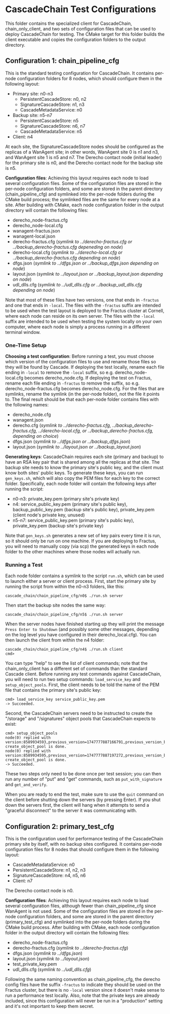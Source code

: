 # CascadeChain Test Configurations

This folder contains the specialized client for CascadeChain, chain_only_client, and two sets of configuration files that can be used to deploy CascadeChain for testing. The CMake target for this folder builds the client executable and copies the configuration folders to the output directory.

## Configuration 1: chain_pipeline_cfg

This is the standard testing configuration for CascadeChain. It contains per-node configuration folders for 8 nodes, which should configure them in the following layout:

* Primary site: n0-n3
    * PersistentCascadeStore: n0, n2
    * SignatureCascadeStore: n1, n3
    * CascadeMetadataService: n0
* Backup site: n5-n7
    * PersistentCascadeStore: n5
    * SignatureCascadeStore: n6, n7
    * CascadeMetadataService: n5
* Client: n4

At each site, the SignatureCascadeStore nodes should be configured as the replicas of a WanAgent site; in other words, WanAgent site 0 is n1 and n3, and WanAgent site 1 is n5 and n7. The Derecho contact node (initial leader) for the primary site is n0, and the Derecho contact node for the backup site is n5.

**Configuration files**: Achieving this layout requires each node to load several configuration files. Some of the configuration files are stored in the per-node configuration folders, and some are stored in the parent directory (chain_pipeline_cfg) and symlinked into the per-node folders during the CMake build process; the symlinked files are the same for every node at a site. After building with CMake, each node configuration folder in the output directory will contain the following files:

* derecho_node-fractus.cfg
* derecho_node-local.cfg
* wanagent-fractus.json
* wanagent-local.json
* derecho-fractus.cfg (*symlink to ../derecho-fractus.cfg or ../backup_derecho-fractus.cfg depeneding on node*)
* derecho-local.cfg (*symlink to ../derecho-local.cfg or ../backup_derecho-fractus.cfg depending on node*)
* dfgs.json (*symlink to ../dfgs.json or ../backup_dfgs.json depending on node*)
* layout.json (*symlink to ../layout.json or ../backup_layout.json depending on node*)
* udl_dlls.cfg (*symlink to ../udl_dlls.cfg or ../backup_udl_dlls.cfg depending on node*)

Note that most of these files have two versions, one that ends in `-fractus` and one that ends in `-local`. The files with the `-fractus` suffix are intended to be used when the test layout is deployed to the Fractus cluster at Cornell, where each node can reside on its own server. The files with the `-local` suffix are intended to be used when testing the system locally on your own computer, where each node is simply a process running in a different terminal window.

### One-Time Setup

**Choosing a test configuration**: Before running a test, you must choose which version of the configuration files to use and rename those files so they will be found by Cascade. If deploying the test locally, rename each file ending in `-local` to remove the `-local` suffix, so e.g. derecho_node-local.cfg becomes derecho_node.cfg. If deploying the test on Fractus, rename each file ending in `-fractus` to remove the suffix, so e.g. derecho_node-fractus.cfg becomes derecho_node.cfg. For the files that are symlinks, rename the symlink (in the per-node folder), not the file it points to. The final result should be that each per-node folder contains files with the following names:

* derecho_node.cfg
* wanagent.json
* derecho.cfg (*symlink to ../derecho-fractus.cfg, ../backup_derecho-fractus.cfg, ../derecho-local.cfg, or ../backup_derecho-fractus.cfg, depending on choice*)
* dfgs.json (*symlink to ../dfgs.json or ../backup_dfgs.json*)
* layout.json (*symlink to ../layout.json or ../backup_layout.json*)

**Generating keys**: CascadeChain requires each site (primary and backup) to have an RSA key pair that is shared among all the replicas at that site. The backup site needs to know the primary site's public key, and the client must know both sites' public keys. To generate these keys, you can run `gen_keys.sh`, which will also copy the PEM files for each key to the correct folder. Specifically, each node folder will contain the following keys after running the script:

* n0-n3: private_key.pem (primary site's private key)
* n4: service_public_key.pem (primary site's public key), backup_public_key.pem (backup site's public key), private_key.pem (client node's private key, unused)
* n5-n7: service_public_key.pem (primary site's public key), private_key.pem (backup site's private key)

Note that `gen_keys.sh` generates a new set of key pairs every time it is run, so it should only be run on one machine. If you are deploying to Fractus, you will need to manually copy (via scp) the generated keys in each node folder to the other machines where those nodes will actually run.

### Running a Test

Each node folder contains a symlink to the script `run.sh`, which can be used to launch either a server or client process. First, start the primary site by running the script from within the n0-n3 folders, like this:

```
cascade_chain/chain_pipeline_cfg/n0$ ./run.sh server
```

Then start the backup site nodes the same way:

```
cascade_chain/chain_pipeline_cfg/n5$ ./run.sh server
```

When the server nodes have finished starting up they will print the message `Press Enter to Shutdown` (and possibly some other messages, depending on the log level you have configured in their derecho_local.cfg). You can then launch the client from within the n4 folder:

```
cascade_chain/chain_pipeline_cfg/n4$ ./run.sh client
cmd>
```

You can type "help" to see the list of client commands; note that the chain_only_client has a different set of commands than the standard Cascade client. Before running any test commands against CascadeChain, you will need to run two setup commands: `load_service_key` and `setup_object_pools`. First, the client needs to be told the name of the PEM file that contains the primary site's public key:

```
cmd> load_service_key service_public_key.pem
-> Succeeded.
```

Second, the CascadeChain servers need to be instructed to create the "/storage" and "/signatures" object pools that CascadeChain expects to exist:

```
cmd> setup_object_pools
node(0) replied with version:8589934593,previous_version=1747777887166791,previous_version_by_key:-1,ts_us:-1
create_object_pool is done.
node(0) replied with version:8589934595,previous_version=1747777887197272,previous_version_by_key:8589934593,ts_us:-1
create_object_pool is done.
-> Succeeded.
```

These two steps only need to be done once per test session; you can then run any number of "put" and "get" commands, such as `put_with_signature` and `get_and_verify`.

When you are ready to end the test, make sure to use the `quit` command on the client before shutting down the servers (by pressing Enter). If you shut down the servers first, the client will hang when it attempts to send a "graceful disconnect" to the server it was communicating with.

## Configuration 2: primary_test_cfg

This is the configuration used for performance testing of the CascadeChain primary site by itself, with no backup sites configured. It contains per-node configuration files for 8 nodes that should configure them in the following layout:

* CascadeMetadataService: n0
* PersistentCascadeStore: n1, n2, n3
* SignatureCascadeStore: n4, n5, n6
* Client: n7

The Derecho contact node is n0.

**Configuration files**: Achieving this layout requires each node to load several configuration files, although fewer than chain_pipeline_cfg since WanAgent is not used. Some of the configuration files are stored in the per-node configuration folders, and some are stored in the parent directory (primary_test_cfg) and symlinked into the per-node folders during the CMake build process. After building with CMake, each node configuration folder in the output directory will contain the following files:

* derecho_node-fractus.cfg
* derecho-fractus.cfg (*symlink to ../derecho-fractus.cfg*)
* dfgs.json (*symlink to ../dfgs.json*)
* layout.json (*symlink to ../layout.json*)
* test_private_key.pem
* udl_dlls.cfg (*symlink to ../udl_dlls.cfg*)

Following the same naming convention as chain_pipeline_cfg, the derecho config files have the suffix `-fractus` to indicate they should be used on the Fractus cluster, but there is no `-local` version since it doesn't make sense to run a performance test locally. Also, note that the private keys are already included, since this configuration will never be run in a "production" setting and it's not important to keep them secret.
